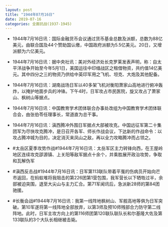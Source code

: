 ```yaml
---
layout: post
title: "1944年07月16日"
date: 2019-07-16
categories: 全面抗战(1937-1945)
---
```


<meta name="referrer" content="no-referrer" />

- 1944年7月16日讯：国际金融货币会议通过货币基金总数及派额，总数为88亿美元，由联合国及44个赞助国认缴，中国政府派额为5.5亿美元。20日，又增派额为六亿美元。 

- 1944年7月16日讯：据中央社讯：美对外经济处长克罗莱发表声明，称：自太平洋战争开始至今年5月1日，美国运往中印缅战区之租借物资，共约值14亿美元。其中四分之三的物资乃供给中英印军用之飞机、坦克、大炮及其他配备。 

- 1944年7月16日讯：湖南战场日军以40多架飞机对衡阳萧家山高地进行俯冲轰炸，以掩护地面步兵的冲锋。下午4时，日军攻占市民医院，旋又攻占了萧家山、枫树山等据点。 

- 1944年7月16日讯：中国教育学术团体联合办事处改组为中国教育学术团体联合会，由张伯苓任理事长，常道直为总干事。 

- 1944年7月16日讯：滇西腾冲外围日军据点大部被攻克。中国远征军第二十集团军为尽快攻克腾冲，是日召开各军、师长作战会议，下达新的作战命令：以攻占腾冲城为目的，决定消灭来凤山之敌，再以全力攻略腾冲而占领之。 

- #太岳区夏季攻势作战#1944年7月16日讯：太岳军区主力转锋向西，在王屋岭地区连续攻克邵源镇、上关阳等敌军据点十余个，并乘胜展开政治攻势，争取和瓦解伪军 

- #滇西反击战#1944年7月16日讯：日军第113联队带着平戛的伤病员开始向芒市返回，在蚂蚁堆将我阻击的第226团第1营包围，我军营长以下牺牲过半，余部被迫突围，退至大尖山与主力汇合。第71军闻讯后，急派新28师的第84团驰援。 

- #长衡会战#1944年7月16日讯：我第一线阵地枫树山、军舰高地等俱为日军突破。第10军遂将第一线阵地全部放弃，以第3师及预10师残部合力防守第二线阵地。此时，日军主攻方向上的第116师团第120联队联队长和尔基隆大佐及第133联队的3个大队长相继被击毙。 


